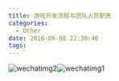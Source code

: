 ```yaml
---
title: 游戏开发流程与团队人员职责
categories:
  - Other
date: 2016-09-08 22:30:40
tags:
---
```


![wechatimg2](http://www.le-more.com/wp-content/uploads/2016/09/WechatIMG2.png)![wechatimg1](http://www.le-more.com/wp-content/uploads/2016/09/WechatIMG1.jpeg)